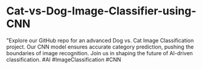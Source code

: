 # Cat-vs-Dog-Image-Classifier-using-CNN
"Explore our GitHub repo for an advanced Dog vs. Cat Image Classification project. Our CNN model ensures accurate category prediction, pushing the boundaries of image recognition. Join us in shaping the future of AI-driven classification. #AI #ImageClassification #CNN
